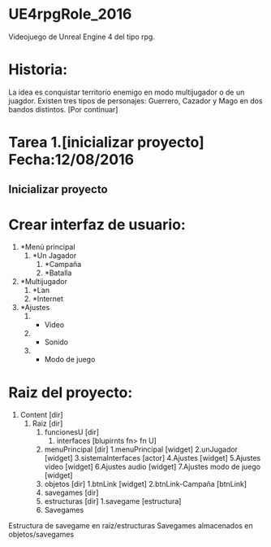 # UE4rpgRole_2016

Videojuego de Unreal Engine 4 del tipo rpg.

# Historia:

La idea es conquistar territorio enemigo en modo multijugador o de un juagdor. Existen tres tipos de personajes: Guerrero, Cazador y Mago en dos bandos distintos. [Por continuar]

# Tarea 1.[inicializar proyecto] Fecha:12/08/2016

## Inicializar proyecto
# Crear interfaz de usuario:
1. *Menú principal
    1. *Un Jagador
        1. *Campaña
        2. *Batalla
2. *Multijugador
    1. *Lan
    2. *Internet
3. *Ajustes
    1. * Video
    2. * Sonido
    3. * Modo de juego

# Raiz del proyecto:
1. Content [dir]
    1. Raiz [dir]
        1. funcionesU [dir]
            1. interfaces [blupirnts fn> fn U]
        2. menuPrincipal [dir]
            1.menuPrincipal [widget]
            2.unJugador [widget]
            3.sistemaInterfaces [actor]
            4.Ajustes [widget]
            5.Ajustes video [widget]
            6.Ajustes audio [widget]
            7.Ajustes modo de juego [widget]
        3. objetos [dir]
            1.btnLink [widget]
            2.btnLink-Campaña [btnLink]
        4. savegames [dir]
        5. estructuras [dir]
            1.savegame [estructura]
        1. Savegames

Estructura de savegame en raiz/estructuras
Savegames almacenados en objetos/savegames
